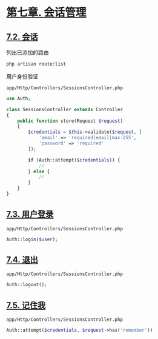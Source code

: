 # [第七章. 会话管理](https://learnku.com/courses/laravel-essential-training/5.8/chapter/4090)

## [7.2. 会话](https://learnku.com/courses/laravel-essential-training/5.8/the-session/4091)

列出已添加的路由

```bash
php artisan route:list
```

用户身份验证

`app/Http/Controllers/SessionsController.php`

```php
use Auth;

class SessionsController extends Controller
{
    public function store(Request $request)
    {
        $credentials = $this->validate($request, [
            'email' => 'required|email|max:255',
            'password' => 'required'
        ]);

        if (Auth::attempt($credentials)) {
            //
        } else {
            //
        }
    }
}
```

## [7.3. 用户登录](https://learnku.com/courses/laravel-essential-training/5.8/the-user-login/4092)

`app/Http/Controllers/SessionsController.php`

```php
Auth::login($user);
```

## [7.4. 退出](https://learnku.com/courses/laravel-essential-training/5.8/exit/4093)

`app/Http/Controllers/SessionsController.php`

```php
Auth::logout();
```

## [7.5. 记住我](https://learnku.com/courses/laravel-essential-training/5.8/remember-that-i/4094)

`app/Http/Controllers/SessionsController.php`

```php
Auth::attempt($credentials, $request->has('remember'))
```
